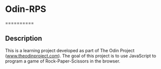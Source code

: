 # Odin-RPS
==========

Description
-----------

This is a learning project developed as part of The Odin Project (www.theodinproject.com). The goal of this project is to use JavaScript to program a game of Rock-Paper-Scissors in the browser.